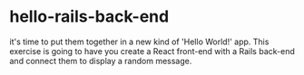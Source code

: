 # hello-rails-back-end
it's time to put them together in a new kind of 'Hello World!' app. This exercise is going to have you create a React front-end with a Rails back-end and connect them to display a random message.
